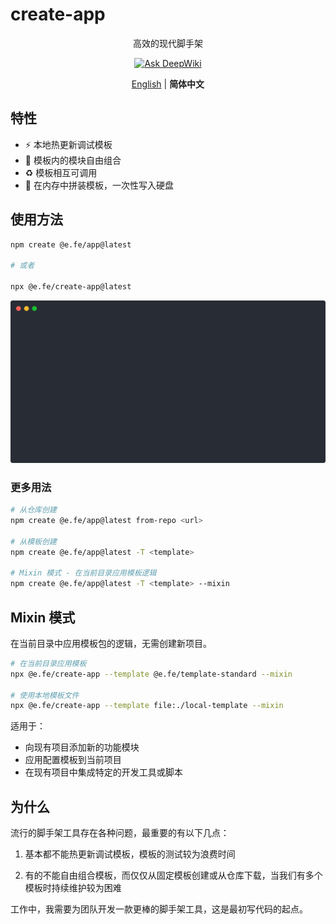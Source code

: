 # create-app

<p align='center'>
高效的现代脚手架
</p>

<div align='center'>
  <a href="https://deepwiki.com/eleven-net-cn/create-app"><img src="https://deepwiki.com/badge.svg" alt="Ask DeepWiki"></a>
</div>

<p align='center'>
<a href="./README.md">English</a> | <b>简体中文</b>
</p>

## 特性

- :zap: 本地热更新调试模板
- :art: 模板内的模块自由组合
- :recycle: 模板相互可调用
- :rocket: 在内存中拼装模板，一次性写入硬盘

## 使用方法

```zsh
npm create @e.fe/app@latest

# 或者

npx @e.fe/create-app@latest
```

![Usage](./usage.svg)

### 更多用法

```zsh
# 从仓库创建
npm create @e.fe/app@latest from-repo <url>

# 从模板创建
npm create @e.fe/app@latest -T <template>

# Mixin 模式 - 在当前目录应用模板逻辑
npm create @e.fe/app@latest -T <template> --mixin
```

## Mixin 模式

在当前目录中应用模板包的逻辑，无需创建新项目。

```bash
# 在当前目录应用模板
npx @e.fe/create-app --template @e.fe/template-standard --mixin

# 使用本地模板文件
npx @e.fe/create-app --template file:./local-template --mixin
```

适用于：
- 向现有项目添加新的功能模块
- 应用配置模板到当前项目
- 在现有项目中集成特定的开发工具或脚本

## 为什么

流行的脚手架工具存在各种问题，最重要的有以下几点：

1. 基本都不能热更新调试模板，模板的测试较为浪费时间

2. 有的不能自由组合模板，而仅仅从固定模板创建或从仓库下载，当我们有多个模板时持续维护较为困难

工作中，我需要为团队开发一款更棒的脚手架工具，这是最初写代码的起点。
